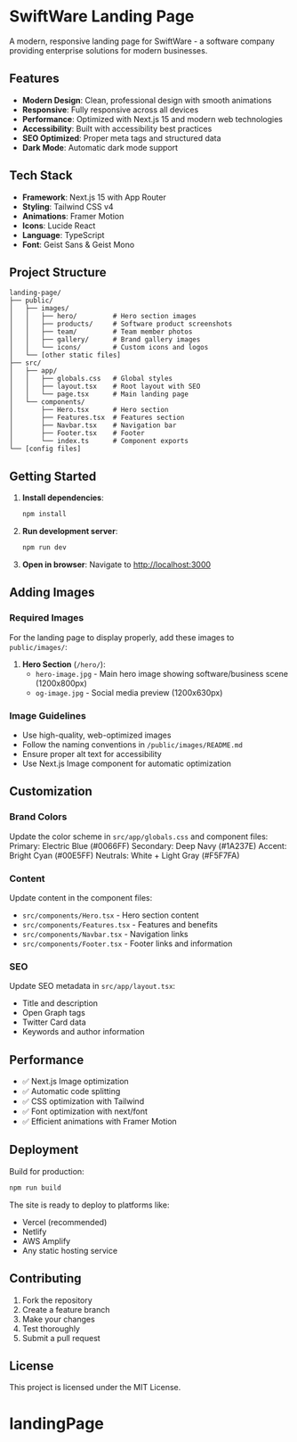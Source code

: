 # SwiftWare Landing Page

A modern, responsive landing page for SwiftWare - a software company providing enterprise solutions for modern businesses.

## Features

- **Modern Design**: Clean, professional design with smooth animations
- **Responsive**: Fully responsive across all devices
- **Performance**: Optimized with Next.js 15 and modern web technologies
- **Accessibility**: Built with accessibility best practices
- **SEO Optimized**: Proper meta tags and structured data
- **Dark Mode**: Automatic dark mode support

## Tech Stack

- **Framework**: Next.js 15 with App Router
- **Styling**: Tailwind CSS v4
- **Animations**: Framer Motion
- **Icons**: Lucide React
- **Language**: TypeScript
- **Font**: Geist Sans & Geist Mono

## Project Structure

```
landing-page/
├── public/
│   ├── images/
│   │   ├── hero/         # Hero section images
│   │   ├── products/     # Software product screenshots
│   │   ├── team/         # Team member photos
│   │   ├── gallery/      # Brand gallery images
│   │   └── icons/        # Custom icons and logos
│   └── [other static files]
├── src/
│   ├── app/
│   │   ├── globals.css   # Global styles
│   │   ├── layout.tsx    # Root layout with SEO
│   │   └── page.tsx      # Main landing page
│   └── components/
│       ├── Hero.tsx      # Hero section
│       ├── Features.tsx  # Features section
│       ├── Navbar.tsx    # Navigation bar
│       ├── Footer.tsx    # Footer
│       └── index.ts      # Component exports
└── [config files]
```

## Getting Started

1. **Install dependencies**:
   ```bash
   npm install
   ```

2. **Run development server**:
   ```bash
   npm run dev
   ```

3. **Open in browser**:
   Navigate to [http://localhost:3000](http://localhost:3000)

## Adding Images

### Required Images
For the landing page to display properly, add these images to `public/images/`:

1. **Hero Section** (`/hero/`):
   - `hero-image.jpg` - Main hero image showing software/business scene (1200x800px)
   - `og-image.jpg` - Social media preview (1200x630px)

### Image Guidelines
- Use high-quality, web-optimized images
- Follow the naming conventions in `/public/images/README.md`
- Ensure proper alt text for accessibility
- Use Next.js Image component for automatic optimization

## Customization

### Brand Colors
Update the color scheme in `src/app/globals.css` and component files:
Primary: Electric Blue (#0066FF)
Secondary: Deep Navy (#1A237E)
Accent: Bright Cyan (#00E5FF)
Neutrals: White + Light Gray (#F5F7FA)

### Content
Update content in the component files:
- `src/components/Hero.tsx` - Hero section content
- `src/components/Features.tsx` - Features and benefits
- `src/components/Navbar.tsx` - Navigation links
- `src/components/Footer.tsx` - Footer links and information

### SEO
Update SEO metadata in `src/app/layout.tsx`:
- Title and description
- Open Graph tags
- Twitter Card data
- Keywords and author information

## Performance

- ✅ Next.js Image optimization
- ✅ Automatic code splitting
- ✅ CSS optimization with Tailwind
- ✅ Font optimization with next/font
- ✅ Efficient animations with Framer Motion

## Deployment

Build for production:
```bash
npm run build
```

The site is ready to deploy to platforms like:
- Vercel (recommended)
- Netlify
- AWS Amplify
- Any static hosting service

## Contributing

1. Fork the repository
2. Create a feature branch
3. Make your changes
4. Test thoroughly
5. Submit a pull request

## License

This project is licensed under the MIT License.
# landingPage
